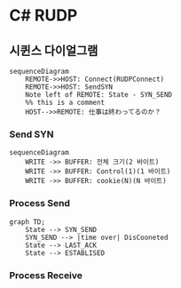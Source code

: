 # C# RUDP 
  
## 시퀸스 다이얼그램  
```mermaid
sequenceDiagram
    REMOTE->>HOST: Connect(RUDPConnect)
    REMOTE->>HOST: SendSYN 
    Note left of REMOTE: State - SYN_SEND
    %% this is a comment
    HOST-->>REMOTE: 仕事は終わってるのか？
```  
  

### Send SYN  
```mermaid
sequenceDiagram
    WRITE ->> BUFFER: 전체 크기(2 바이트)
    WRITE ->> BUFFER: Control(1)(1 바이트)
    WRITE ->> BUFFER: cookie(N)(N 바이트)
```  
  

### Process Send
```mermaid
graph TD;
    State --> SYN_SEND
    SYN_SEND --> |time over| DisCooneted
    State --> LAST_ACK
    State --> ESTABLISED
```  
  

### Process Receive
